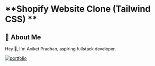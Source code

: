 # **Shopify Website Clone (Tailwind CSS) ** 
<!-- [![demo](https://img.shields.io/badge/PaytmClone-Live-orange)](https://dainty-paletas-c4fdd6.netlify.app/) -->


<!-- This is my 1st project while learning tailwind css using only Tailwind CSS. -->

<!-- ![Made with html & css](https://img.shields.io/badge/MADE%20WITH-HTML%26CSS-blue)  -->
<!-- ![Time taken](https://img.shields.io/badge/TIME%20TAKEN-3hrs-orange) -->

<!-- ## Screenshot -->

<!-- ![Screenshot](https://github.com/Aniket-ap/HTML_CSS__project-10/blob/main/ss10.jpg?raw=true) -->

## 🚀 About Me
Hey 👋, I'm Aniket Pradhan, aspiring fullstack developer.


[![portfolio](https://img.shields.io/badge/MY_PORTFOLIO-green)](https://aniket-dev.netlify.app/)

